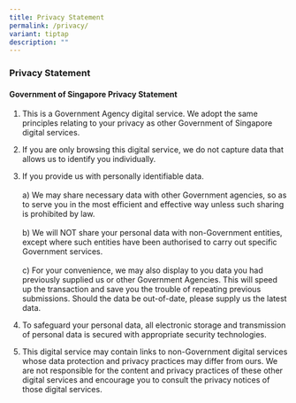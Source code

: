 ```yaml
---
title: Privacy Statement
permalink: /privacy/
variant: tiptap
description: ""
---
```

<h3><strong>Privacy Statement</strong></h3><h4><strong>Government of Singapore Privacy Statement</strong></h4><ol><li><p>This is a Government Agency digital service. We adopt the same principles relating to your privacy as other Government of Singapore digital services.</p><p></p></li><li><p>If you are only browsing this digital service, we do not capture data that allows us to identify you individually.</p><p></p></li><li><p>If you provide us with personally identifiable data.<br><br>a) We may share necessary data with other Government agencies, so as to serve you in the most efficient and effective way unless such sharing is prohibited by law.<br><br>b) We will NOT share your personal data with non-Government entities, except where such entities have been authorised to carry out specific Government services.<br><br>c) For your convenience, we may also display to you data you had previously supplied us or other Government Agencies. This will speed up the transaction and save you the trouble of repeating previous submissions. Should the data be out-of-date, please supply us the latest data.<br></p></li><li><p>To safeguard your personal data, all electronic storage and transmission of personal data is secured with appropriate security technologies.</p><p></p></li><li><p>This digital service may contain links to non-Government digital services whose data protection and privacy practices may differ from ours. We are not responsible for the content and privacy practices of these other digital services and encourage you to consult the privacy notices of those digital services.</p></li></ol><p></p>